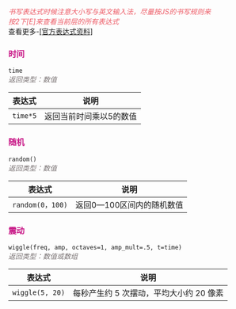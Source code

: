 *<font color=#ed5a65> 书写表达式时候注意大小写与英文输入法，尽量按JS的书写规则来 </font>*  
*<font color=#ed5a65> 按2下[E]来查看当前层的所有表达式 </font>*  
查看更多-[[官方表达式资料]](https://helpx.adobe.com/cn/after-effects/using/expression-language-reference.html#%E8%A1%A8%E8%BE%BE%E5%BC%8FJavaScript%E5%BC%95%E6%93%8E)

### <font color=#C71585> 时间 </font>
`time`  
*<font color=#7a7374> 返回类型：数值 </font>*

| 表达式 | 说明 |
| -------- | -------- |
| `time*5` | 返回当前时间乘以5的数值 |


### <font color=#C71585> 随机 </font>
`random()`  
*<font color=#7a7374> 返回类型：数值 </font>*

| 表达式 | 说明 |
| -------- | -------- |
| `random(0，100)` | 返回0—100区间内的随机数值 |


### <font color=#C71585> 震动 </font>
`wiggle(freq, amp, octaves=1, amp_mult=.5, t=time)`  
*<font color=#7a7374> 返回类型：数值或数组 </font>*

| 表达式 | 说明 |
| -------- | -------- |
| `wiggle(5, 20)` | 每秒产生约 5 次摆动，平均大小约 20 像素 |
